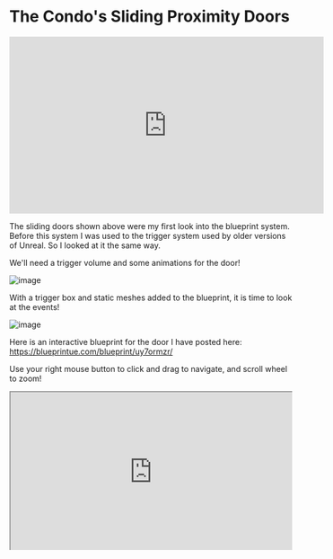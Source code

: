 # The Condo's Sliding Proximity Doors

<iframe width="560" height="315" src="https://www.youtube.com/embed/FZcE2s6Yp_Y" frameborder="0" allow="accelerometer; autoplay; clipboard-write; encrypted-media; gyroscope; picture-in-picture" allowfullscreen></iframe>


The sliding doors shown above were my first look into the blueprint system. Before this system I was used to the trigger system used by older versions of Unreal. So I looked at it the same way. 

We'll need a trigger volume and some animations for the door!

![image](https://user-images.githubusercontent.com/43772313/95035196-4c4c6900-0692-11eb-83e1-47dca9e78e55.png)

With a trigger box and static meshes added to the blueprint, it is time to look at the events!

![image](https://user-images.githubusercontent.com/43772313/95035283-9afa0300-0692-11eb-81d0-5d1776be768f.png)

Here is an interactive blueprint for the door I have posted here: https://blueprintue.com/blueprint/uy7ormzr/

Use your right mouse button to click and drag to navigate, and scroll wheel to zoom!

<style>
  .embed-container { position: relative; padding-bottom: 56.25%; height: 0; overflow: hidden; max-width: 100%; } 
  .embed-container iframe, .embed-container object,
  .embed-container embed { position: absolute; top: 0; left: 0; width: 100%; height: 100%; }
</style>
<div class='embed-container'>
  <iframe src="https://blueprintue.com/render/uy7ormzr" scrolling="no" allowfullscreen></iframe>
</div>
